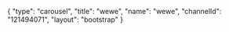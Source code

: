 {
    "type": "carousel",
    "title": "wewe",
    "name": "wewe",
    "channelId": "121494071",
    "layout": "bootstrap"
}